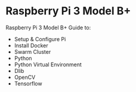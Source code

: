 # Raspberry Pi 3 Model B+
Raspberry Pi 3 Model B+ Guide to:
- Setup &amp; Configure Pi
- Install Docker
- Swarm Cluster
- Python
- Python Virtual Environment
- Dlib
- OpenCV
- Tensorflow

